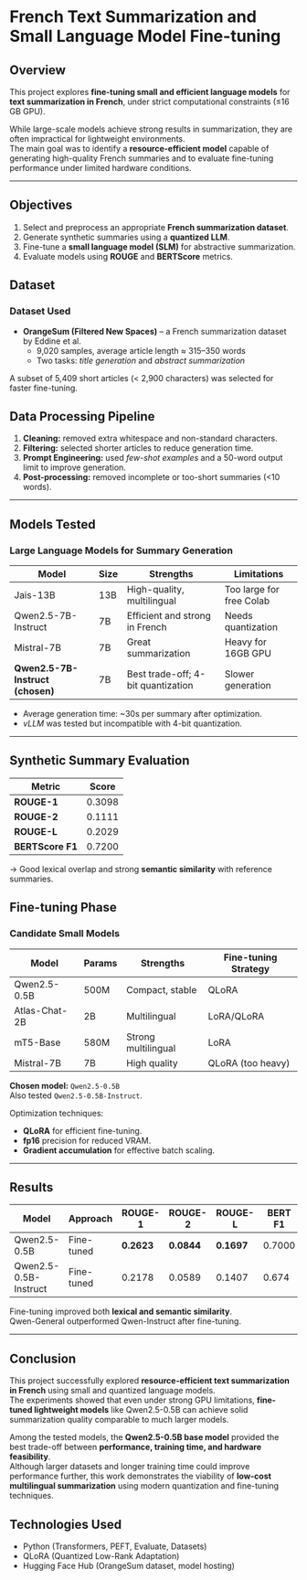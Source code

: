 # French Text Summarization and Small Language Model Fine-tuning

## Overview

This project explores **fine-tuning small and efficient language models** for **text summarization in French**, under strict computational constraints (≤16 GB GPU).  

While large-scale models achieve strong results in summarization, they are often impractical for lightweight environments.  
The main goal was to identify a **resource-efficient model** capable of generating high-quality French summaries and to evaluate fine-tuning performance under limited hardware conditions.

---

## Objectives

1. Select and preprocess an appropriate **French summarization dataset**.  
2. Generate synthetic summaries using a **quantized LLM**.  
3. Fine-tune a **small language model (SLM)** for abstractive summarization.  
4. Evaluate models using **ROUGE** and **BERTScore** metrics.  


## Dataset

### Dataset Used
- **OrangeSum (Filtered New Spaces)** – a French summarization dataset by Eddine et al.  
  - 9,020 samples, average article length ≈ 315–350 words  
  - Two tasks: *title generation* and *abstract summarization*

A subset of 5,409 short articles (< 2,900 characters) was selected for faster fine-tuning.

## Data Processing Pipeline

1. **Cleaning:** removed extra whitespace and non-standard characters.  
2. **Filtering:** selected shorter articles to reduce generation time.  
3. **Prompt Engineering:** used *few-shot examples* and a 50-word output limit to improve generation.  
4. **Post-processing:** removed incomplete or too-short summaries (<10 words).  

---

## Models Tested

### Large Language Models for Summary Generation
| Model | Size | Strengths | Limitations |
|--------|------|------------|--------------|
| Jais-13B | 13B | High-quality, multilingual | Too large for free Colab |
| Qwen2.5-7B-Instruct | 7B | Efficient and strong in French | Needs quantization |
| Mistral-7B | 7B | Great summarization | Heavy for 16GB GPU |
| **Qwen2.5-7B-Instruct (chosen)** | 7B | Best trade-off; 4-bit quantization | Slower generation |

- Average generation time: ~30s per summary after optimization.  
- *vLLM* was tested but incompatible with 4-bit quantization.

---

## Synthetic Summary Evaluation

| Metric | Score |
|---------|--------|
| **ROUGE-1** | 0.3098 |
| **ROUGE-2** | 0.1111 |
| **ROUGE-L** | 0.2029 |
| **BERTScore F1** | 0.7200 |

→ Good lexical overlap and strong **semantic similarity** with reference summaries.

## Fine-tuning Phase

### Candidate Small Models
| Model | Params | Strengths | Fine-tuning Strategy |
|--------|---------|------------|----------------------|
| Qwen2.5-0.5B | 500M | Compact, stable | QLoRA |
| Atlas-Chat-2B | 2B | Multilingual | LoRA/QLoRA |
| mT5-Base | 580M | Strong multilingual | LoRA |
| Mistral-7B | 7B | High quality | QLoRA (too heavy) |

**Chosen model:** `Qwen2.5-0.5B`  
Also tested `Qwen2.5-0.5B-Instruct`.

Optimization techniques:
- **QLoRA** for efficient fine-tuning.  
- **fp16** precision for reduced VRAM.  
- **Gradient accumulation** for effective batch scaling.

---

## Results

| Model | Approach | ROUGE-1 | ROUGE-2 | ROUGE-L | BERT F1 | Notes |
|--------|-----------|----------|----------|----------|----------|-------|
| Qwen2.5-0.5B | Fine-tuned | **0.2623** | **0.0844** | **0.1697** | 0.7000 | Best overall performance |
| Qwen2.5-0.5B-Instruct | Fine-tuned | 0.2178 | 0.0589 | 0.1407 | 0.674 | Slightly lower quality |

Fine-tuning improved both **lexical and semantic similarity**.  
Qwen-General outperformed Qwen-Instruct after fine-tuning.  

---

## Conclusion

This project successfully explored **resource-efficient text summarization in French** using small and quantized language models.  
The experiments showed that even under strong GPU limitations, **fine-tuned lightweight models** like Qwen2.5-0.5B can achieve solid summarization quality comparable to much larger models.  

Among the tested models, the **Qwen2.5-0.5B base model** provided the best trade-off between **performance, training time, and hardware feasibility**.  
Although larger datasets and longer training time could improve performance further, this work demonstrates the viability of **low-cost multilingual summarization** using modern quantization and fine-tuning techniques.

## Technologies Used
- Python (Transformers, PEFT, Evaluate, Datasets)
- QLoRA (Quantized Low-Rank Adaptation)
- Hugging Face Hub (OrangeSum dataset, model hosting)
